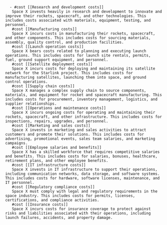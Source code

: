       - #cost [[Research and development costs]]
       Space X invests heavily in research and development to innovate and improve their rockets, spacecraft, and other technologies. This includes costs associated with materials, equipment, testing, and personnel.
       #cost [[Manufacturing costs]]
       Space X incurs costs in manufacturing their rockets, spacecraft, and other components. This includes costs for sourcing materials, assembly, quality control, and production facilities.
       #cost [[Launch operation costs]]
       Space X bears costs related to planning and executing launch operations. This includes costs for launch site rentals, permits, fuel, ground support equipment, and personnel.
       #cost [[Satellite deployment costs]]
       Space X incurs costs for deploying and maintaining its satellite network for the Starlink project. This includes costs for manufacturing satellites, launching them into space, and ground control operations.
       #cost [[Supply chain costs]]
       Space X manages a complex supply chain to source components, materials, and equipment for rocket and spacecraft manufacturing. This includes costs for procurement, inventory management, logistics, and supplier relationships.
       #cost [[Operations and maintenance costs]]
       Space X incurs ongoing costs for operating and maintaining their rockets, spacecraft, and other infrastructure. This includes costs for inspections, repairs, upgrades, and personnel.
       #cost [[Marketing and sales costs]]
       Space X invests in marketing and sales activities to attract customers and promote their solutions. This includes costs for advertising, promotional events, sales team salaries, and marketing campaigns.
       #cost [[Employee salaries and benefits]]
       Space X has a skilled workforce that requires competitive salaries and benefits. This includes costs for salaries, bonuses, healthcare, retirement plans, and other employee benefits.
       #cost [[IT infrastructure costs]]
       Space X invests in IT infrastructure to support their operations, including communication networks, data storage, and software systems. This includes costs for hardware, software licenses, maintenance, and IT personnel.
       #cost [[Regulatory compliance costs]]
       Space X must comply with legal and regulatory requirements in the space industry. This includes costs for permits, licenses, certifications, and compliance activities.
       #cost [[Insurance costs]]
       Space X incurs costs for insurance coverage to protect against risks and liabilities associated with their operations, including launch failures, accidents, and property damage.


